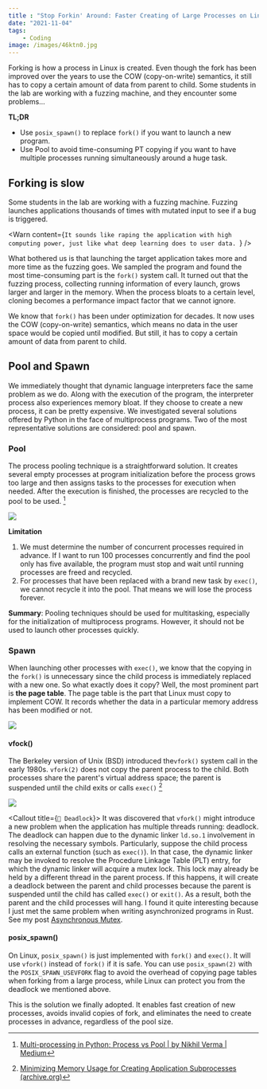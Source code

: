 ```yaml
---
title : "Stop Forkin' Around: Faster Creating of Large Processes on Linux"
date: "2021-11-04"
tags:
	- Coding
image: /images/46ktn0.jpg
---
```


Forking is how a process in Linux is created. Even though the fork has been improved over the years to use the COW (copy-on-write) semantics, it still has to copy a certain amount of data from parent to child. Some students in the lab are working with a fuzzing machine, and they encounter some problems...

<!-- more -->

**TL;DR**

- Use `posix_spawn()` to replace `fork()` if you want to launch a new program.
- Use Pool to avoid time-consuming PT copying if you want to have multiple processes running simultaneously around a huge task.

## Forking is slow

Some students in the lab are working with a fuzzing machine. Fuzzing launches applications thousands of times with mutated input to see if a bug is triggered.

<Warn content={`It sounds like raping the application with high computing power, just like what deep learning does to user data. `} />

What bothered us is that launching the target application takes more and more time as the fuzzing goes. We sampled the program and found the most time-consuming part is the `fork()` system call. It turned out that the fuzzing process, collecting running information of every launch, grows larger and larger in the memory. When the process bloats to a certain level, cloning becomes a performance impact factor that we cannot ignore.

We know that `fork()` has been under optimization for decades. It now uses the COW (copy-on-write) semantics, which means no data in the user space would be copied until modified. But still, it has to copy a certain amount of data from parent to child.

## Pool and Spawn

We immediately thought that dynamic language interpreters face the same problem as we do. Along with the execution of the program, the interpreter process also experiences memory bloat. If they choose to create a new process, it can be pretty expensive. We investigated several solutions offered by Python in the face of multiprocess programs. Two of the most representative solutions are considered: pool and spawn.

### Pool

The process pooling technique is a straightforward solution. It creates several empty processes at program initialization before the process grows too large and then assigns tasks to the processes for execution when needed. After the execution is finished, the processes are recycled to the pool to be used. [^1]

![](/images/HzXTFG.jpg)

**Limitation**

1. We must determine the number of concurrent processes required in advance. If I want to run 100 processes concurrently and find the pool only has five available, the program must stop and wait until running processes are freed and recycled.
2. For processes that have been replaced with a brand new task by `exec()`, we cannot recycle it into the pool. That means we will lose the process forever.

**Summary**: Pooling techniques should be used for multitasking, especially for the initialization of multiprocess programs. However, it should not be used to launch other processes quickly.

### Spawn

When launching other processes with `exec()`, we know that the copying in the `fork()` is unnecessary since the child process is immediately replaced with a new one. So what exactly does it copy? Well, the most prominent part is **the page table**. The page table is the part that Linux must copy to implement COW. It records whether the data in a particular memory address has been modified or not.

![](/images/So9GLk.jpg)

#### vfock()

The Berkeley version of Unix (BSD) introduced the`vfork()` system call in the early 1980s. `vfork(2)` does not copy the parent process to the child. Both processes share the parent's virtual address space; the parent is suspended until the child exits or calls `exec()` [^2]

![](/images/FwRw4r.jpg)

<Callout title={`🤔 Deadlock`}>
It was discovered that `vfork()` might introduce a new problem when the application has multiple threads running: deadlock. The deadlock can happen due to the dynamic linker `ld.so.1` involvement in resolving the necessary symbols. Particularly, suppose the child process calls an external function (such as `exec()`). In that case, the dynamic linker may be invoked to resolve the Procedure Linkage Table (PLT) entry, for which the dynamic linker will acquire a mutex lock. This lock may already be held by a different thread in the parent process. If this happens, it will create a deadlock between the parent and child processes because the parent is suspended until the child has called `exec()` or `exit()`. As a result, both the parent and the child processes will hang.
I found it quite interesting because I just met the same problem when writing asynchronized programs in Rust. See my post [Asynchronous Mutex](http://whexy.com/posts/asynchronous/).
</Callout>

#### posix_spawn()

On Linux, `posix_spawn()` is just implemented with `fork()` and `exec()`. It will use `vfork()` instead of `fork()` if it is safe. You can use `posix_spawn(2)` with the `POSIX_SPAWN_USEVFORK` flag to avoid the overhead of copying page tables when forking from a large process, while Linux can protect you from the deadlock we mentioned above.

This is the solution we finally adopted. It enables fast creation of new processes, avoids invalid copies of fork, and eliminates the need to create processes in advance, regardless of the pool size.

[^1]: [Multi-processing in Python; Process vs Pool | by Nikhil Verma | Medium](https://lih-verma.medium.com/multi-processing-in-python-process-vs-pool-5caf0f67eb2b)
[^2]: [Minimizing Memory Usage for Creating Application Subprocesses (archive.org)](https://web.archive.org/web/20190922113430/https://www.oracle.com/technetwork/server-storage/solaris10/subprocess-136439.html)
